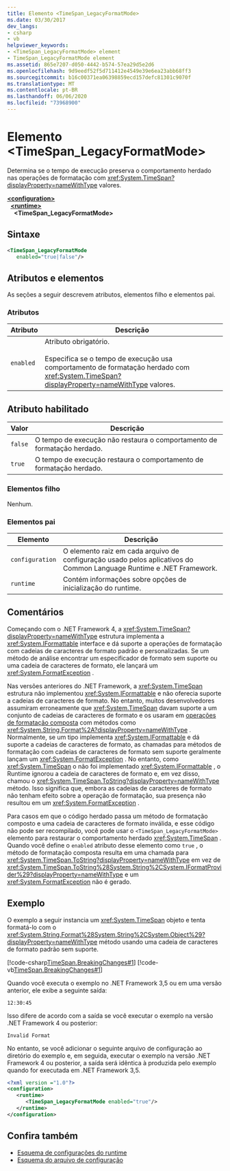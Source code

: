 ```yaml
---
title: Elemento <TimeSpan_LegacyFormatMode>
ms.date: 03/30/2017
dev_langs:
- csharp
- vb
helpviewer_keywords:
- <TimeSpan_LegacyFormatMode> element
- TimeSpan_LegacyFormatMode element
ms.assetid: 865e7207-d050-4442-b574-57ea29d5e2d6
ms.openlocfilehash: 9d9eedf52f5d711412e4549e39e6ea23abb68ff3
ms.sourcegitcommit: b16c00371ea06398859ecd157defc81301c9070f
ms.translationtype: MT
ms.contentlocale: pt-BR
ms.lasthandoff: 06/06/2020
ms.locfileid: "73968900"
---
```

# <a name="timespan_legacyformatmode-element"></a>Elemento \<TimeSpan_LegacyFormatMode>

Determina se o tempo de execução preserva o comportamento herdado nas operações de formatação com <xref:System.TimeSpan?displayProperty=nameWithType> valores.

[**\<configuration>**](../configuration-element.md)\
&nbsp;&nbsp;[**\<runtime>**](runtime-element.md)\
&nbsp;&nbsp;&nbsp;&nbsp;**\<TimeSpan_LegacyFormatMode>**  

## <a name="syntax"></a>Sintaxe

```xml
<TimeSpan_LegacyFormatMode
   enabled="true|false"/>
```

## <a name="attributes-and-elements"></a>Atributos e elementos

As seções a seguir descrevem atributos, elementos filho e elementos pai.

### <a name="attributes"></a>Atributos

|Atributo|Descrição|
|---------------|-----------------|
|`enabled`|Atributo obrigatório.<br /><br /> Especifica se o tempo de execução usa comportamento de formatação herdado com <xref:System.TimeSpan?displayProperty=nameWithType> valores.|

## <a name="enabled-attribute"></a>Atributo habilitado

|Valor|Descrição|
|-----------|-----------------|
|`false`|O tempo de execução não restaura o comportamento de formatação herdado.|
|`true`|O tempo de execução restaura o comportamento de formatação herdado.|

### <a name="child-elements"></a>Elementos filho

Nenhum.

### <a name="parent-elements"></a>Elementos pai

|Elemento|Descrição|
|-------------|-----------------|
|`configuration`|O elemento raiz em cada arquivo de configuração usado pelos aplicativos do Common Language Runtime e .NET Framework.|
|`runtime`|Contém informações sobre opções de inicialização do runtime.|

## <a name="remarks"></a>Comentários

Começando com o .NET Framework 4, a <xref:System.TimeSpan?displayProperty=nameWithType> estrutura implementa a <xref:System.IFormattable> interface e dá suporte a operações de formatação com cadeias de caracteres de formato padrão e personalizadas. Se um método de análise encontrar um especificador de formato sem suporte ou uma cadeia de caracteres de formato, ele lançará um <xref:System.FormatException> .

Nas versões anteriores do .NET Framework, a <xref:System.TimeSpan> estrutura não implementou <xref:System.IFormattable> e não oferecia suporte a cadeias de caracteres de formato. No entanto, muitos desenvolvedores assumiram erroneamente que <xref:System.TimeSpan> davam suporte a um conjunto de cadeias de caracteres de formato e os usaram em [operações de formatação composta](../../../../standard/base-types/composite-formatting.md) com métodos como <xref:System.String.Format%2A?displayProperty=nameWithType> . Normalmente, se um tipo implementa <xref:System.IFormattable> e dá suporte a cadeias de caracteres de formato, as chamadas para métodos de formatação com cadeias de caracteres de formato sem suporte geralmente lançam um <xref:System.FormatException> . No entanto, como <xref:System.TimeSpan> o não foi implementado <xref:System.IFormattable> , o Runtime ignorou a cadeia de caracteres de formato e, em vez disso, chamou o <xref:System.TimeSpan.ToString?displayProperty=nameWithType> método. Isso significa que, embora as cadeias de caracteres de formato não tenham efeito sobre a operação de formatação, sua presença não resultou em um <xref:System.FormatException> .

Para casos em que o código herdado passa um método de formatação composto e uma cadeia de caracteres de formato inválida, e esse código não pode ser recompilado, você pode usar o `<TimeSpan_LegacyFormatMode>` elemento para restaurar o comportamento herdado <xref:System.TimeSpan> . Quando você define o `enabled` atributo desse elemento como `true` , o método de formatação composta resulta em uma chamada para <xref:System.TimeSpan.ToString?displayProperty=nameWithType> em vez de <xref:System.TimeSpan.ToString%28System.String%2CSystem.IFormatProvider%29?displayProperty=nameWithType> e um <xref:System.FormatException> não é gerado.

## <a name="example"></a>Exemplo

O exemplo a seguir instancia um <xref:System.TimeSpan> objeto e tenta formatá-lo com o <xref:System.String.Format%28System.String%2CSystem.Object%29?displayProperty=nameWithType> método usando uma cadeia de caracteres de formato padrão sem suporte.

[!code-csharp[TimeSpan.BreakingChanges#1](../../../../../samples/snippets/csharp/VS_Snippets_CLR/timespan.breakingchanges/cs/legacyformatmode1.cs#1)]
[!code-vb[TimeSpan.BreakingChanges#1](../../../../../samples/snippets/visualbasic/VS_Snippets_CLR/timespan.breakingchanges/vb/legacyformatmode1.vb#1)]

Quando você executa o exemplo no .NET Framework 3,5 ou em uma versão anterior, ele exibe a seguinte saída:

```console
12:30:45
```

Isso difere de acordo com a saída se você executar o exemplo na versão .NET Framework 4 ou posterior:

```console
Invalid Format
```

No entanto, se você adicionar o seguinte arquivo de configuração ao diretório do exemplo e, em seguida, executar o exemplo na versão .NET Framework 4 ou posterior, a saída será idêntica à produzida pelo exemplo quando for executada em .NET Framework 3,5.

```xml
<?xml version ="1.0"?>
<configuration>
   <runtime>
      <TimeSpan_LegacyFormatMode enabled="true"/>
   </runtime>
</configuration>
```

## <a name="see-also"></a>Confira também

- [Esquema de configurações do runtime](index.md)
- [Esquema do arquivo de configuração](../index.md)
